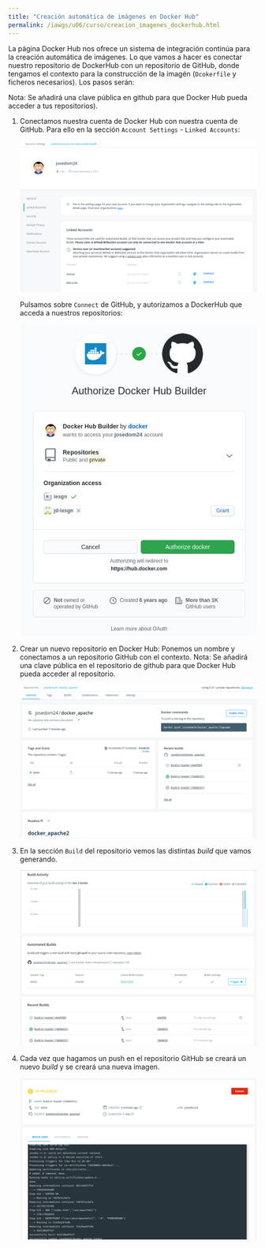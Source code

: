 ```yaml
---
title: "Creación automática de imágenes en Docker Hub"
permalink: /iawgs/u06/curso/creacion_imagenes_dockerhub.html
---
```


La página Docker Hub nos ofrece un sistema de integración continúa para la creación automática de imágenes. Lo que vamos a hacer es conectar nuestro repositorio de DockerHub con un repositorio de GitHub, donde tengamos el contexto para la construcción de la imagén (`Dcokerfile` y ficheros necesarios). Los pasos serán:

Nota: Se añadirá una clave pública en github para que Docker Hub pueda acceder a tus repositorios).

1. Conectamos nuestra cuenta de Docker Hub con nuestra cuenta de GitHub. Para ello en la sección `Account Settings` - `Linked Accounts`:

    ![docker](img/link_account.png)

    Pulsamos sobre `Connect` de GitHub, y autorizamos a DockerHub que acceda a nuestros repositorios:

    ![docker](img/link_account2.png)

2. Crear un nuevo repositorio en Docker Hub: Ponemos un nombre y conectamos a un repositorio GitHub con el contexto. Nota: Se añadirá una clave pública en el repositorio  de github para que Docker Hub pueda acceder al repositorio.

    ![docker](img/repository_dockerhub.png)

3. En la sección `Build` del repositorio vemos las distintas *build* que vamos generando.

    ![docker](img/build_docker2.png)

4. Cada vez que hagamos un push en el repositorio GitHub se creará un nuevo *build* y se creará una nueva imagen.

    ![docker](img/build_docker.png)